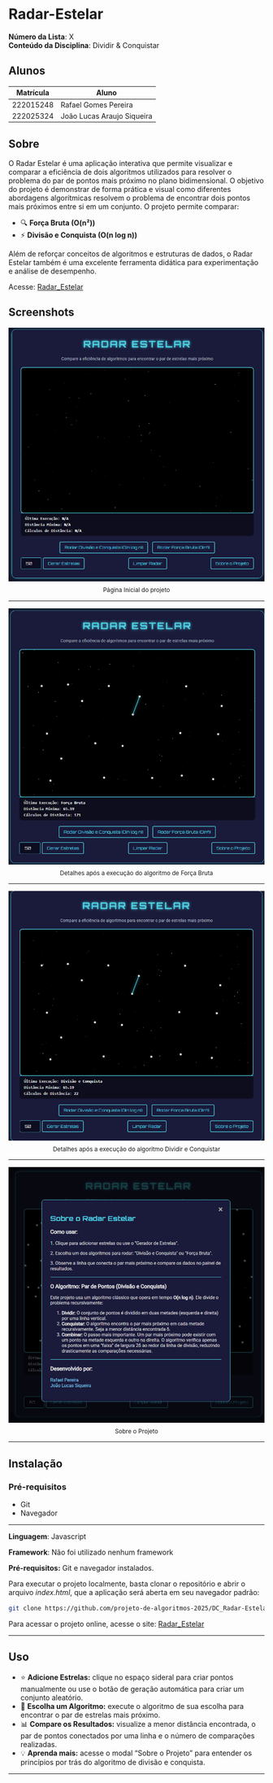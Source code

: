 # Radar-Estelar

**Número da Lista**: X<br>
**Conteúdo da Disciplina**: Dividir & Conquistar<br>

## Alunos

|Matrícula | Aluno |
| -- | -- |
| 222015248  |  Rafael Gomes Pereira |
| 222025324  |  João Lucas Araujo Siqueira |



## Sobre 
O Radar Estelar é uma aplicação interativa que permite visualizar e comparar a eficiência de dois algoritmos utilizados para resolver o problema do par de pontos mais próximo no plano bidimensional. O objetivo do projeto é demonstrar de forma prática e visual como diferentes abordagens algorítmicas resolvem o problema de encontrar dois pontos mais próximos entre si em um conjunto. O projeto permite comparar:

- 🔍 **Força Bruta (O(n²))**
- ⚡ **Divisão e Conquista (O(n log n))**

Além de reforçar conceitos de algoritmos e estruturas de dados, o Radar Estelar também é uma excelente ferramenta didática para experimentação e análise de desempenho.

Acesse: [Radar_Estelar](https://github.com/projeto-de-algoritmos-2025/DC_Radar-Estelar) 

## Screenshots
<center>

<p>
  <img src="assets/paginaInicio.png" alt="Página inicial">
  <br>
  <sub>Página Inicial do projeto</sub>
</p>

---

<p>
  <img src="assets/forcaBruta.png" alt="Geração de Estrelas">
  <br>
<sub>Detalhes após a execução do algoritmo de Força Bruta</sub>
</p>

---

<p>
  <img src="assets/D&C.png" alt="Algoritmo executado">
  <br>
<sub>Detalhes após a execução do algoritmo Dividir e Conquistar</sub>
</p>

---

<p>
  <img src="assets/sobre.png" alt="Aba Sobre">
  <br>
<sub>Sobre o Projeto</sub>
</p>

---

</center>

## Instalação

### Pré-requisitos

- Git
- Navegador

---

**Linguagem**: Javascript <br>

**Framework**: Não foi utilizado nenhum framework<br>

**Pré-requisitos:** Git e navegador instalados.<br>

Para executar o projeto localmente, basta clonar o repositório e abrir o arquivo _index.html_, que a aplicação será aberta em seu navegador padrão:


```bash
git clone https://github.com/projeto-de-algoritmos-2025/DC_Radar-Estelar.git
```

Para acessar o projeto online, acesse o site:
[Radar_Estelar](https://projeto-de-algoritmos-2025.github.io/DC_Radar-Estelar/)

---

## Uso

- ⭐ **Adicione Estrelas:** clique no espaço sideral para criar pontos manualmente ou use o botão de geração automática para criar um conjunto aleatório.
- 🚀 **Escolha um Algoritmo:** execute o algoritmo de sua escolha para encontrar o par de estrelas mais próximo.
- 📊 **Compare os Resultados:** visualize a menor distância encontrada, o par de pontos conectados por uma linha e o número de comparações realizadas.
- 💡 **Aprenda mais:** acesse o modal “Sobre o Projeto” para entender os princípios por trás do algoritmo de divisão e conquista.
---






